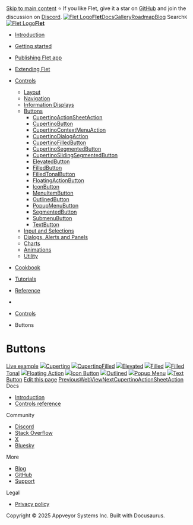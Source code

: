 [Skip to main content](https://flet.dev/docs/controls/buttons/#__docusaurus_skipToContent_fallback)
⭐️ If you like Flet, give it a star on [GitHub](https://github.com/flet-dev/flet) and join the discussion on [Discord](https://discord.gg/dzWXP8SHG8).
[![Flet Logo](https://flet.dev/img/logo.svg)**Flet**](https://flet.dev/)[Docs](https://flet.dev/docs/)[Gallery](https://flet.dev/gallery)[Roadmap](https://flet.dev/roadmap)[Blog](https://flet.dev/blog)
[](https://github.com/flet-dev/flet)
Search`K`
[![Flet Logo](https://flet.dev/img/logo.svg)**Flet**](https://flet.dev/)
  * [Introduction](https://flet.dev/docs/)
  * [Getting started](https://flet.dev/docs/getting-started/)
  * [Publishing Flet app](https://flet.dev/docs/publish)
  * [Extending Flet](https://flet.dev/docs/controls/buttons/)
  * [Controls](https://flet.dev/docs/controls)
    * [Layout](https://flet.dev/docs/controls/layout)
    * [Navigation](https://flet.dev/docs/controls/app-structure-navigation)
    * [Information Displays](https://flet.dev/docs/controls/information-displays)
    * [Buttons](https://flet.dev/docs/controls/buttons)
      * [CupertinoActionSheetAction](https://flet.dev/docs/controls/cupertinoactionsheetaction)
      * [CupertinoButton](https://flet.dev/docs/controls/cupertinobutton)
      * [CupertinoContextMenuAction](https://flet.dev/docs/controls/cupertinocontextmenuaction)
      * [CupertinoDialogAction](https://flet.dev/docs/controls/cupertinodialogaction)
      * [CupertinoFilledButton](https://flet.dev/docs/controls/cupertinofilledbutton)
      * [CupertinoSegmentedButton](https://flet.dev/docs/controls/cupertinosegmentedbutton)
      * [CupertinoSlidingSegmentedButton](https://flet.dev/docs/controls/cupertinoslidingsegmentedbutton)
      * [ElevatedButton](https://flet.dev/docs/controls/elevatedbutton)
      * [FilledButton](https://flet.dev/docs/controls/filledbutton)
      * [FilledTonalButton](https://flet.dev/docs/controls/filledtonalbutton)
      * [FloatingActionButton](https://flet.dev/docs/controls/floatingactionbutton)
      * [IconButton](https://flet.dev/docs/controls/iconbutton)
      * [MenuItemButton](https://flet.dev/docs/controls/menuitembutton)
      * [OutlinedButton](https://flet.dev/docs/controls/outlinedbutton)
      * [PopupMenuButton](https://flet.dev/docs/controls/popupmenubutton)
      * [SegmentedButton](https://flet.dev/docs/controls/segmentedbutton)
      * [SubmenuButton](https://flet.dev/docs/controls/submenubutton)
      * [TextButton](https://flet.dev/docs/controls/textbutton)
    * [Input and Selections](https://flet.dev/docs/controls/input-and-selections)
    * [Dialogs, Alerts and Panels](https://flet.dev/docs/controls/dialogs-alerts-panels)
    * [Charts](https://flet.dev/docs/controls/charts)
    * [Animations](https://flet.dev/docs/controls/animations)
    * [Utility](https://flet.dev/docs/controls/utility)
  * [Cookbook](https://flet.dev/docs/controls/buttons/)
  * [Tutorials](https://flet.dev/docs/tutorials)
  * [Reference](https://flet.dev/docs/reference)


  * [](https://flet.dev/)
  * [Controls](https://flet.dev/docs/controls)
  * Buttons


# Buttons
[Live example](https://flet-controls-gallery.fly.dev/buttons)
[![](https://flet.dev/img/docs/controls/button/cupertino-button.png)Cupertino](https://flet.dev/docs/controls/cupertinobutton)
[![](https://flet.dev/img/docs/controls/button/cupertino-filled-button.png)CupertinoFilled](https://flet.dev/docs/controls/cupertinofilledbutton)
[![](https://flet.dev/img/docs/controls/button/elevated-button.png)Elevated](https://flet.dev/docs/controls/elevatedbutton)
[![](https://flet.dev/img/docs/controls/button/filled-button.png)Filled](https://flet.dev/docs/controls/filledbutton)
[![](https://flet.dev/img/docs/controls/button/filled-tonal-button.png)Filled Tonal](https://flet.dev/docs/controls/filledtonalbutton)
[![](https://flet.dev/img/docs/controls/button/floating-action-button.png)Floating Action](https://flet.dev/docs/controls/floatingactionbutton)
[![](https://flet.dev/img/docs/controls/button/icon-button.png)Icon Button](https://flet.dev/docs/controls/iconbutton)
[![](https://flet.dev/img/docs/controls/button/outlined-button.png)Outlined](https://flet.dev/docs/controls/outlinedbutton)
[![](https://flet.dev/img/docs/controls/button/popup-menu.gif)Popup Menu](https://flet.dev/docs/controls/popupmenubutton)
[![](https://flet.dev/img/docs/controls/button/text-button.png)Text Button](https://flet.dev/docs/controls/textbutton)
[Edit this page](https://github.com/flet-dev/website/edit/main/docs/controls/buttons.md)
[PreviousWebView](https://flet.dev/docs/controls/webview)[NextCupertinoActionSheetAction](https://flet.dev/docs/controls/cupertinoactionsheetaction)
Docs
  * [Introduction](https://flet.dev/docs)
  * [Controls reference](https://flet.dev/docs/controls)


Community
  * [Discord](https://discord.gg/dzWXP8SHG8)
  * [Stack Overflow](https://stackoverflow.com/questions/tagged/flet)
  * [X](https://x.com/fletdev)
  * [Bluesky](https://bsky.app/profile/fletdev.bsky.social)


More
  * [Blog](https://flet.dev/blog)
  * [GitHub](https://github.com/flet-dev/flet)
  * [Support](https://flet.dev/support)


Legal
  * [Privacy policy](https://flet.dev/privacy-policy)


Copyright © 2025 Appveyor Systems Inc. Built with Docusaurus.
